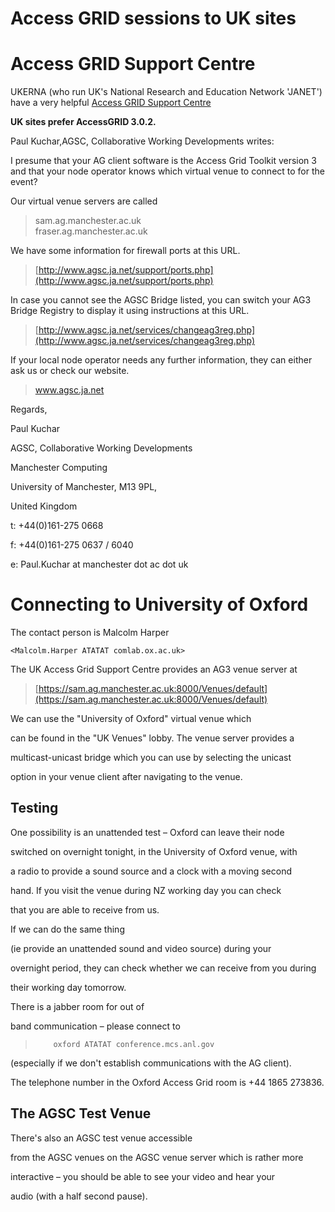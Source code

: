 # Access GRID sessions to UK sites

# Access GRID Support Centre

UKERNA (who run UK's National Research and Education Network 'JANET') have a very helpful [Access GRID Support Centre](http://www.agsc.ja.net)

**UK sites prefer AccessGRID 3.0.2.** 

Paul Kuchar,AGSC, Collaborative Working Developments writes:

I presume that your AG client software is the Access Grid Toolkit version 3 and that your node operator knows which virtual venue to connect to for the event?

Our virtual venue servers are called 

>  sam.ag.manchester.ac.uk  
>  fraser.ag.manchester.ac.uk

We have some information for firewall ports at this URL.

>  [http://www.agsc.ja.net/support/ports.php](http://www.agsc.ja.net/support/ports.php)

In case you cannot see the AGSC Bridge listed, you can switch your AG3 Bridge Registry to display it using instructions at this URL.

>  [http://www.agsc.ja.net/services/changeag3reg.php](http://www.agsc.ja.net/services/changeag3reg.php)

If your local node operator needs any further information, they can either ask us or check our website. 

>  www.agsc.ja.net

Regards,

Paul Kuchar

AGSC, Collaborative Working Developments

Manchester Computing

University of Manchester, M13 9PL, 

United Kingdom

t: +44(0)161-275 0668

f: +44(0)161-275 0637 / 6040

e: Paul.Kuchar at manchester dot ac dot uk

# Connecting to University of Oxford

The contact person is Malcolm Harper 

``` 
<Malcolm.Harper ATATAT comlab.ox.ac.uk>
```

The UK Access Grid Support Centre provides an AG3 venue server at

>  [https://sam.ag.manchester.ac.uk:8000/Venues/default](https://sam.ag.manchester.ac.uk:8000/Venues/default)

We can use the "University of Oxford" virtual venue which

can be found in the "UK Venues" lobby.  The venue server provides a

multicast-unicast bridge which you can use by selecting the unicast

option in your venue client after navigating to the venue.

## Testing

One possibility is an unattended test – Oxford can leave their node

switched on overnight tonight, in the University of Oxford venue, with

a radio to provide a sound source and a clock with a moving second

hand.  If you visit the venue during NZ working day you can check

that you are able to receive from us.  

If we can do the same thing

(ie provide an unattended sound and video source) during your

overnight period, they can check whether we can receive from you during

their working day tomorrow.  

There is a jabber room for out of

band communication – please connect to

>         oxford ATATAT conference.mcs.anl.gov

(especially if we don't establish communications with the AG client).

The telephone number in the Oxford Access Grid room is +44 1865 273836.

## The AGSC Test Venue

There's also an AGSC test venue accessible

from the AGSC venues on the AGSC venue server which is rather more

interactive – you should be able to see your video and hear your

audio (with a half second pause).
